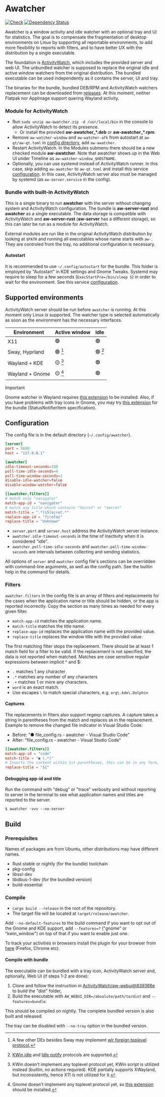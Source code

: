 # Awatcher
[![Check](https://github.com/2e3s/awatcher/actions/workflows/verify.yml/badge.svg)](https://github.com/2e3s/awatcher/actions/workflows/verify.yml)
[![Dependency Status](https://deps.rs/repo/github/2e3s/awatcher/status.svg)](https://deps.rs/repo/github/2e3s/awatcher)

Awatcher is a window activity and idle watcher with an optional tray and UI for statistics.
The goal is to compensate the fragmentation of desktop environments on Linux by supporting all reportable environments, 
to add more flexibility to reports with filters, and to have better UX with the distribution by a single executable.

The foundation is [ActivityWatch](https://github.com/ActivityWatch), which includes the provided server and web UI.
The unbundled watcher is supposed to replace the original idle and active window watchers from the original distribution.
The bundled executable can be used independently as it contains the server, UI and tray.

The binaries for the bundle, bundled DEB/RPM and ActivityWatch watchers replacement can be downloaded from
[releases](https://github.com/2e3s/awatcher/releases).
At this moment, neither Flatpak nor AppImage support quering Wayland activity.

### Module for ActivityWatch

- Run `sudo unzip aw-awatcher.zip -d /usr/local/bin` in the console to allow ActivityWatch to detect its presence.
  - Or install the provided **aw-awatcher_\*.deb** or **aw-awatcher_\*.rpm**.
- Remove `aw-watcher-window` and `aw-watcher-afk` from autostart at `aw-qt/aw-qt.toml` in [config directory](https://docs.activitywatch.net/en/latest/directories.html#config),
  add `aw-awatcher`.
- Restart ActivityWatch. In the Modules submenu there should be a new checked module **aw-awatcher**. Note that awatcher shows up in the Web UI under Timeline as `aw-watcher-window_$HOSTNAME`.
- Optionally, you can use systemd instead of ActivityWatch runner. In this case, skip adding `aw-awatcher` to `aw-qt.toml` and install this service [configuration](https://github.com/2e3s/awatcher/blob/main/config/aw-awatcher.service). In this case, ActivityWatch server also must be managed by systemd (as `aw-server.service` in the config).

### Bundle with built-in ActivityWatch

This is a single binary to run **awatcher** with the server without changing system and ActivityWatch configuration.
The bundle is **aw-server-rust** and **awatcher** as a single executable.
The data storage is compatible with ActivityWatch and **aw-server-rust** (**aw-server** has a different storage), so this can later be run as a module for ActivityWatch.

External modules are run like in the original ActivityWatch distribution
by looking at `$PATH` and running all executables whose name starts with `aw-`.
They are controled from the tray, no additional configuration is necessary.

#### Autostart

It is recommended to use `~/.config/autostart` for the bundle. This folder is employed by "Autostart" in KDE settings and Gnome Tweaks.
Systemd may require to sleep for a few seconds (`ExecStartPre=/bin/sleep 5`) in order to wait for the environment.
See this service [configuration](https://github.com/2e3s/awatcher/blob/main/config/awatcher.service).

## Supported environments

ActivityWatch server should be run before `awatcher` is running.
At this moment only Linux is supported. The watcher type is selected automatically
as soon as the environment has the necessary interfaces.

| Environment     | Active window        | Idle                |
| --------------- | -------------------- | ------------------- |
| X11             | :green_circle:       | :green_circle:      |
| Sway, Hyprland  | :green_circle: [^1]  | :green_circle: [^2] |
| Wayland + KDE   | :yellow_circle: [^3] | :green_circle:      |
| Wayland + Gnome | :yellow_circle: [^4] | :green_circle:      |

> [!IMPORTANT]
> Gnome watcher in Wayland requires [this extension](https://extensions.gnome.org/extension/5592/focused-window-d-bus/) to be installed.
> Also, if you have problems with tray icons in Gnome, you may try [this extension](https://extensions.gnome.org/extension/615/appindicator-support/) for the bundle (StatusNotifierItem specification).

[^1]: A few other DEs besides Sway may implement [wlr foreign toplevel protocol](https://wayland.app/protocols/wlr-foreign-toplevel-management-unstable-v1),
[^2]: [KWin idle](https://wayland.app/protocols/kde-idle) and [Idle notify](https://wayland.app/protocols/ext-idle-notify-v1) protocols are supported.
[^3]: KWin doesn't implement any toplevel protocol yet, KWin script is utilized instead (builtin, no actions required).
      KDE partially supports XWayland, but inconsistently, hence X11 is not utilized for it.
[^4]: Gnome doesn't implement any toplevel protocol yet, so [this extension](https://extensions.gnome.org/extension/5592/focused-window-d-bus/) should be installed.

## Configuration

The config file is in the default directory (`~/.config/awatcher`).
```toml
[server]
port = 5600
host = "127.0.0.1"

[awatcher]
idle-timeout-seconds=180
poll-time-idle-seconds=4
poll-time-window-seconds=1
disable-idle-watcher=false
disable-window-watcher=false

[[awatcher.filters]]
# match only "navigator"
match-app-id = "navigator"
# match any title which contains "Secret" or "secret" 
match-title = ".*[sS]ecret.*"
replace-app-id = "firefox"
replace-title = "Unknown"
```

- `server.port` and `server.host` address the ActivityWatch server instance.
- `awatcher.idle-timeout-seconds` is the time of inactivity when it is considered "idle".
- `awatcher.poll-time-idle-seconds` and `awatcher.poll-time-window-seconds` are 
  intervals between collecting and sending statistics.

All options of `server` and `awatcher` config file's sections can be overridden with command-line arguments, as well as the config path. See the builtin help in the command for details.

### Filters

`awatcher.filters` in the config file is an array of filters and replacements 
for the cases when the application name or title should be hidden, or the app is reported incorrectly.
Copy the section as many times as needed for every given filter.
  - `match-app-id` matches the application name.
  - `match-title` matches the title name.
  - `replace-app-id` replaces the application name with the provided value.
  - `replace-title` replaces the window title with the provided value.

The first matching filter stops the replacement.
There should be at least 1 match field for a filter to be valid.
If the replacement is not specified, the data is not reported when matched.
Matches are case sensitive regular expressions between implicit ^ and $:
- `.` matches 1 any character
- `.*` matches any number of any characters
- `.+` matches 1 or more any characters.
- `word` is an exact match.
- Use escapes `\` to match special characters, e.g. `org\.kde\.Dolphin`

#### Captures

The replacements in filters also support regexp captures.
A capture takes a string in parentheses from the match and replaces `$N` in the replacement.
Example to remove the changed file indicator in Visual Studio Code:
- Before: "● file_config.rs - awatcher - Visual Studio Code"
- After: "file_config.rs - awatcher - Visual Studio Code"
```toml
[[awatcher.filters]]
match-app-id = "code"
match-title = "● (.*)"
# Inserts the content within 1st parentheses, this can be in any form, e.g. "App $1 - $2/$3"
replace-title = "$1"
```

#### Debugging app-id and title

Run the command with "debug" or "trace" verbosity and without reporting to server in the terminal
to see what application names and titles are reported to the server.
```
$ awatcher -vvv --no-server
```

## Build

### Prerequisites

Names of packages are from Ubuntu, other distributions may have different names.

- Rust stable or nightly (for the bundle) toolchain
- pkg-config
- libssl-dev
- libdbus-1-dev (for the bundled version)
- build-essential

### Compile

- `cargo build --release` in the root of the repository.
- The target file will be located at `target/release/awatcher`.

Add `--no-default-features` to the build command if you want to opt out of the Gnome and KDE support,
add `--features=?` ("gnome" or "kwin_window") on top of that if you want to enable just one.

To track your activities in browsers install the plugin for your browser from 
[here](https://github.com/ActivityWatch/aw-watcher-web) (Firefox, Chrome etc).

#### Compile with bundle

The executable can be bundled with a tray icon, ActivityWatch server and, optionally, Web UI (if steps 1-2 are done):

1. Clone and follow the instruction in [ActivityWatch/aw-webui@839366e](https://github.com/ActivityWatch/aw-webui/commit/839366e66f859faadd7f9128de3bea14b25ce4ae)
to build the "dist" folder, 
1. Build the executable with `AW_WEBUI_DIR=/absolute/path/to/dist` and `--features=bundle`.

This should be compiled on nightly. The complete bundled version is also built and released.

The tray can be disabled with `--no-tray` option in the bundled version.
